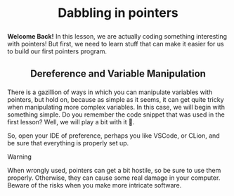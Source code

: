 # <p align="center">Dabbling in pointers</p>
**Welcome Back!** In this lesson, we are actually coding something interesting with pointers! But first, we need to learn stuff that
can make it easier for us to build our first pointers program.

## <p align="center">Dereference and Variable Manipulation</p>

There is a gazillion of ways in which you can manipulate variables with pointers, but hold on, because as simple as it seems, it can get
quite tricky when manipulating more complex variables. In this case, we will begin with something simple. Do you remember the code snippet
that was used in the first lesson? Well, we will play a bit with it 👀.

So, open your IDE of preference, perhaps you like VSCode, or CLion, and be sure that everything is properly set up.

> [!WARNING]
> When wrongly used, pointers can get a bit hostile, so be sure to use them properly. Otherwise, they can cause some real damage in your
> computer. Beware of the risks when you make more intricate software.

